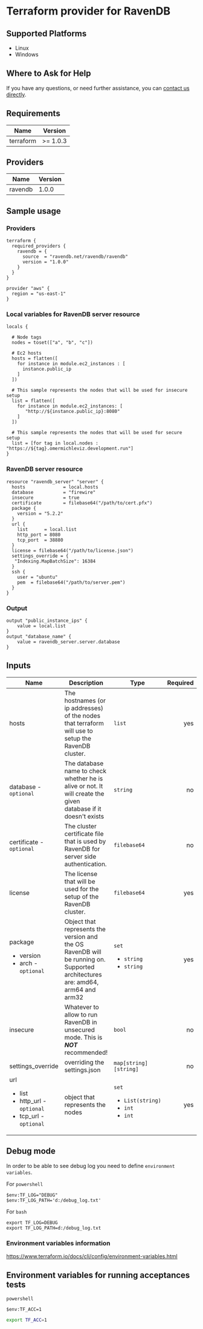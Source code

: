 # Terraform provider for RavenDB 

## Supported Platforms
 
 - Linux
 - Windows

## Where to Ask for Help

If you have any questions, or need further assistance, you can [contact us directly](https://ravendb.net/contact).

## Requirements

| Name | Version |
|------|---------|
| terraform | >= 1.0.3 |

## Providers

| Name | Version |
|------|---------|
|ravendb|1.0.0

## Sample usage

### Providers
```hcl
terraform {
  required_providers {
    ravendb = {
      source  = "ravendb.net/ravendb/ravendb"
      version = "1.0.0"
    }
  }
}
    
provider "aws" {
  region = "us-east-1"
}
```
### Local variables for RavenDB server resource 

```hcl
locals {
  
  # Node tags
  nodes = toset(["a", "b", "c"])
  
  # Ec2 hosts
  hosts = flatten([
    for instance in module.ec2_instances : [
      instance.public_ip
    ]
  ])
  
  # This sample represents the nodes that will be used for insecure setup
  list = flatten([
    for instance in module.ec2_instances: [
       "http://${instance.public_ip}:8080"
    ]
  ])
  
  # This sample represents the nodes that will be used for secure setup
  list = [for tag in local.nodes : "https://${tag}.omermichleviz.development.run"]
}
```

### RavenDB server resource
```hcl
resource "ravendb_server" "server" {
  hosts              = local.hosts
  database           = "firewire"
  insecure           = true
  certificate        = filebase64("/path/to/cert.pfx")
  package {
    version = "5.2.2"
  }
  url {
    list      = local.list
    http_port = 8080
    tcp_port  = 38880
  }
  license = filebase64("/path/to/license.json")
  settings_override = {
   "Indexing.MapBatchSize": 16384
  }
  ssh {
    user = "ubuntu"
    pem  = filebase64("/path/to/server.pem")
  }
}
```
### Output 
```hcl
output "public_instance_ips" {
    value = local.list
}
output "database_name" {
    value = ravendb_server.server.database
}
```
## Inputs
| Name | Description | Type  | Required |
|------|-------------|------|--------:|
| hosts | The hostnames (or ip addresses) of the nodes that terraform will use to setup the RavenDB cluster. | `list` | yes
| database - `optional` | The database name to check whether he is alive or not. It will create the given database if it doesn't exists | `string` | no |
| certificate - `optional` | The cluster certificate file that is used by RavenDB for server side authentication. | `filebase64` | no 
| license | The license that will be used for the setup of the RavenDB cluster. | `filebase64` |yes 
| package<ul><li>version</li><li>arch - `optional`</li>| Object that represents the version and the OS RavenDB will be running on. Supported architectures are: amd64, arm64 and arm32 | `set`<ul><li>`string`</li><li>`string`</li> | yes |
| insecure | Whatever to allow to run RavenDB in unsecured mode. This is ***NOT*** recommended! | `bool` | no |
| settings_override | overriding the settings.json | `map[string][string]`| no |
| url<ul><li>list</li><li>http_url - `optional`</li><li>tcp_url - `optional`</li></ul>| object that represents the nodes | `set`<ul><li>`List(string)`</li><li>`int`</li> </li><li>`int`</li>  | yes |

## Debug mode
In order to be able to see debug log you need to define `environment variables`.


For `powershell`

```shell
$env:TF_LOG="DEBUG"
$env:TF_LOG_PATH='d:/debug_log.txt'
```

For `bash`
```shell
export TF_LOG=DEBUG
export TF_LOG_PATH=d:/debug_log.txt
```

### Environment variables information
https://www.terraform.io/docs/cli/config/environment-variables.html


## Environment variables for running acceptances tests

`powershell`
```shell
$env:TF_ACC=1
```

```bash
export TF_ACC=1
```




